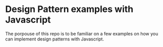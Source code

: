 # Design Pattern examples with Javascript



The porpouse of this repo is to be familiar on a few examples on how you can implement design patterns with Javascript.